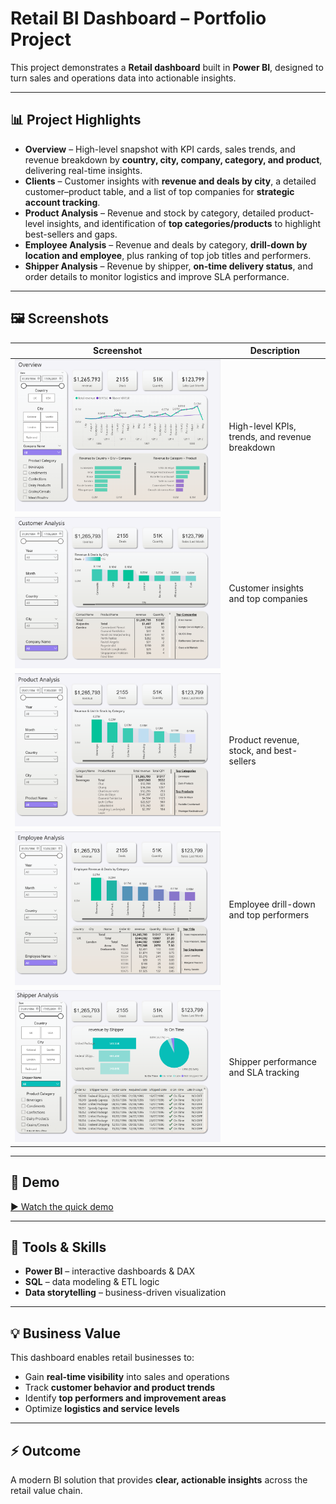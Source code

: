 # Retail BI Dashboard – Portfolio Project

This project demonstrates a **Retail dashboard** built in **Power BI**, designed to turn sales and operations data into actionable insights.  

---

## 📊 Project Highlights
- **Overview** – High-level snapshot with KPI cards, sales trends, and revenue breakdown by **country, city, company, category, and product**, delivering real-time insights.  
- **Clients** – Customer insights with **revenue and deals by city**, a detailed customer–product table, and a list of top companies for **strategic account tracking**.  
- **Product Analysis** – Revenue and stock by category, detailed product-level insights, and identification of **top categories/products** to highlight best-sellers and gaps.  
- **Employee Analysis** – Revenue and deals by category, **drill-down by location and employee**, plus ranking of top job titles and performers.  
- **Shipper Analysis** – Revenue by shipper, **on-time delivery status**, and order details to monitor logistics and improve SLA performance.  

---

## 🖼️ Screenshots
| Screenshot | Description |
|------------|-------------|
| ![Overview](01Overview.png) | High-level KPIs, trends, and revenue breakdown |
| ![Clients](02cilents.png) | Customer insights and top companies |
| ![Product](03Product.png) | Product revenue, stock, and best-sellers |
| ![Employee](04Employee.png) | Employee drill-down and top performers |
| ![Shipper](05Shipper.png) | Shipper performance and SLA tracking |

---

## 🎥 Demo
[▶ Watch the quick demo](Quick%20video.mp4)

---

## 🚀 Tools & Skills
- **Power BI** – interactive dashboards & DAX  
- **SQL** – data modeling & ETL logic  
- **Data storytelling** – business-driven visualization  

---

## 💡 Business Value
This dashboard enables retail businesses to:  
- Gain **real-time visibility** into sales and operations  
- Track **customer behavior and product trends**  
- Identify **top performers and improvement areas**  
- Optimize **logistics and service levels**  

---

## ⚡ Outcome
A modern BI solution that provides **clear, actionable insights** across the retail value chain.
